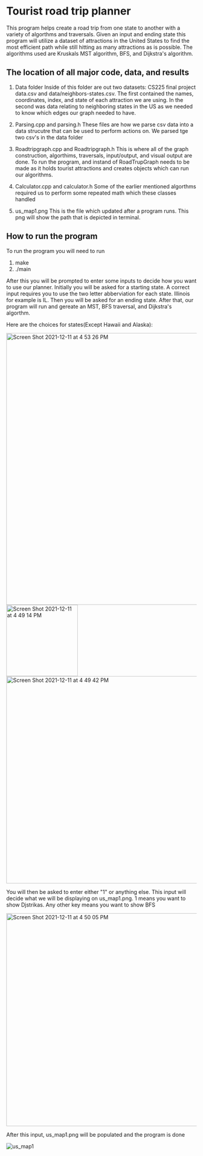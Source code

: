 # Tourist road trip planner

This program helps create a road trip from one state to another with a variety of algorthms and traversals. Given an input and ending state this program will utilize a dataset of attractions in the United States to find the most efficient path while still hitting as many attractions as is possible. The algorithms used are Kruskals MST algorithm, BFS, and Dijkstra's algorithm. 

## The location of all major code, data, and results

1. Data folder
Inside of this folder are out two datasets: CS225 final project data.csv and data/neighbors-states.csv. The first contained the names, coordinates, index, and state of each attraction we are using. In the second was data relating to neighboring states in the US as we needed to know which edges our graph needed to have. 

1. Parsing.cpp and parsing.h
These files are how we parse csv data into a data strucutre that can be used to perform actions on. We parsed tge two csv's in the data folder

3. Roadtripgraph.cpp and Roadtripgraph.h
This is where all of the graph construction, algorthims, traversals, input/output, and visual output are done. To run the program, and instand of RoadTrupGraph needs to be made as it holds tourist attractions and creates objects which can run our algorithms. 

4. Calculator.cpp and calculator.h
Some of the earlier mentioned algorthms required us to perform some repeated math which these classes handled

5. us_map1.png
This is the file which updated after a program runs. This png will show the path that is depicted in terminal. 


## How to run the program

To run the program you will need to run 
1. make
2. ./main

After this you will be prompted to enter some inputs to decide how you want to use our planner. Initially you will be asked for a starting state. A correct input requires you to use the two letter abberviation for each state. Illinois for example is IL. Then you will be asked for an ending state. After that, our program will run and gereate an MST, BFS traversal, and Dijkstra's algorthm. 

Here are the choices for states(Except Hawaii and Alaska):

<img width="720" alt="Screen Shot 2021-12-11 at 4 53 26 PM" src="https://media.github-dev.cs.illinois.edu/user/9991/files/463b02af-b88e-4750-a2a2-ef4067418cde">


<img width="189" alt="Screen Shot 2021-12-11 at 4 49 14 PM" src="https://media.github-dev.cs.illinois.edu/user/9991/files/6ce9bae2-c13c-4e04-a35a-90ccfbb84e2a">

<img width="549" alt="Screen Shot 2021-12-11 at 4 49 42 PM" src="https://media.github-dev.cs.illinois.edu/user/9991/files/608b004e-b6e4-4afb-8807-4cc1621ddf47">


You will then be asked to enter either "1" or anything else. This input will decide what we will be displaying on us_map1.png. 
1 means you want to show Djstrikas. Any other key means you want to show BFS

<img width="564" alt="Screen Shot 2021-12-11 at 4 50 05 PM" src="https://media.github-dev.cs.illinois.edu/user/9991/files/befbb406-7cae-48dc-99bf-273552234012">

After this input, us_map1.png will be populated and the program is done

![us_map1](https://media.github-dev.cs.illinois.edu/user/9991/files/731eee0a-3be9-4f78-ba52-8f2a47a2eb18)
